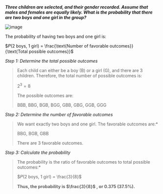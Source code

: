 ***Three children are selected, and
their gender recorded. Assume that males and females
are equally likely. What is the probability that there are
two boys and one girl in the group?***

![image](https://github.com/user-attachments/assets/9baea3f5-b88a-4ccf-921e-eee4ce5faf90)

The probability of having two boys and one girl is:

$𝑃(2 boys, 1 girl) = \frac{\text{Number of favorable outcomes}}{\text{Total possible outcomes}}$


*Step 1: Determine the total possible outcomes*
> 
> Each child can either be a boy (B) or a girl (G), and there are 3 children. Therefore, the total number of possible outcomes is:
> 
> $2^3 = 8$
> 
> The possible outcomes are:
> 
> BBB, BBG, BGB, BGG, GBB, GBG, GGB, GGG

*Step 2: Determine the number of favorable outcomes*

> We want exactly two boys and one girl. The favorable outcomes are:*
> 
> BBG, BGB, GBB
>
> 
> There are 3 favorable outcomes.

*Step 3: Calculate the probability*
> The probability is the ratio of favorable outcomes to total possible outcomes:*
> 
> $𝑃(2 boys, 1 girl) = \frac{3}{8}$
> 
> __Thus, the probability is $\frac{3}{8}$ , or 0.375 (37.5%).__
 
